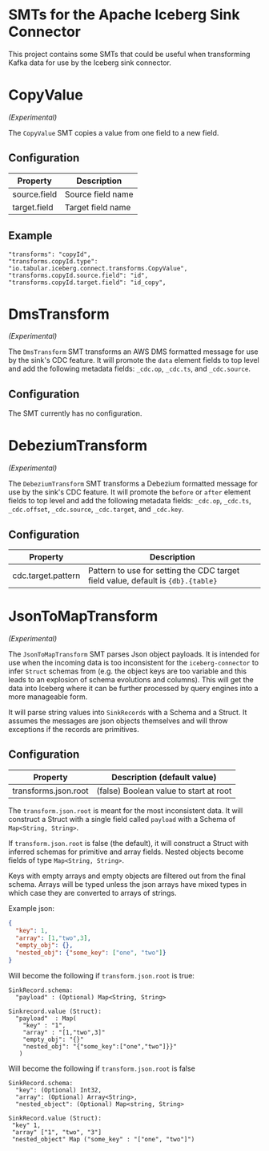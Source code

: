 # SMTs for the Apache Iceberg Sink Connector

This project contains some SMTs that could be useful when transforming Kafka data for use by
the Iceberg sink connector.

# CopyValue
_(Experimental)_

The `CopyValue` SMT copies a value from one field to a new field.

## Configuration

| Property         | Description       |
|------------------|-------------------|
| source.field     | Source field name |
| target.field     | Target field name |

## Example

```
"transforms": "copyId",
"transforms.copyId.type": "io.tabular.iceberg.connect.transforms.CopyValue",
"transforms.copyId.source.field": "id",
"transforms.copyId.target.field": "id_copy",
```

# DmsTransform
_(Experimental)_

The `DmsTransform` SMT transforms an AWS DMS formatted message for use by the sink's CDC feature.
It will promote the `data` element fields to top level and add the following metadata fields:
`_cdc.op`, `_cdc.ts`, and `_cdc.source`.

## Configuration

The SMT currently has no configuration.

# DebeziumTransform
_(Experimental)_

The `DebeziumTransform` SMT transforms a Debezium formatted message for use by the sink's CDC feature.
It will promote the `before` or `after` element fields to top level and add the following metadata fields:
`_cdc.op`, `_cdc.ts`, `_cdc.offset`, `_cdc.source`, `_cdc.target`, and `_cdc.key`.

## Configuration

| Property            | Description                                                                       |
|---------------------|-----------------------------------------------------------------------------------|
| cdc.target.pattern  | Pattern to use for setting the CDC target field value, default is `{db}.{table}`  |

# JsonToMapTransform
_(Experimental)_ 

The `JsonToMapTransform` SMT parses Json object payloads.  It is intended for use when the incoming data is too 
inconsistent for the `iceberg-connector` to infer `Struct` schemas from (e.g. the object keys are too variable 
and this leads to an explosion of schema evolutions and columns).  This will get the data into Iceberg where it can 
be further processed by query engines into a more manageable form.  

It will parse string values into `SinkRecords` with a Schema and a Struct.  It assumes the messages are json objects 
themselves and will throw exceptions if the records are primitives. 

## Configuration

| Property             | Description  (default value)             |
|----------------------|------------------------------------------|
| transforms.json.root | (false) Boolean value to start at root   |

The `transform.json.root` is meant for the most inconsistent data.  It will construct a Struct with a single field 
called `payload` with a Schema of `Map<String, String>`.  

If `transform.json.root` is false (the default), it will construct a Struct with inferred schemas for primitive and
array fields.  Nested objects become fields of type `Map<String, String>`.

Keys with empty arrays and empty objects are filtered out from the final schema.  Arrays will be typed unless the 
json arrays have mixed types in which case they are converted to arrays of strings.

Example json: 

```json
{
  "key": 1, 
  "array": [1,"two",3],
  "empty_obj": {},
  "nested_obj": {"some_key": ["one", "two"]}
}
```

Will become the following if `transform.json.root` is true:

```
SinkRecord.schema: 
  "payload" : (Optional) Map<String, String>
  
Sinkrecord.value (Struct): 
  "payload"  : Map(
    "key" : "1",
    "array" : "[1,"two",3]"
    "empty_obj": "{}"
    "nested_obj": "{"some_key":["one","two"]}}"
   )
```

Will become the following if `transform.json.root` is false

```
SinkRecord.schema: 
  "key": (Optional) Int32,
  "array": (Optional) Array<String>,
  "nested_object": (Optional) Map<string, String>
  
SinkRecord.value (Struct):
 "key" 1, 
 "array" ["1", "two", "3"] 
 "nested_object" Map ("some_key" : "["one", "two"]") 
```
